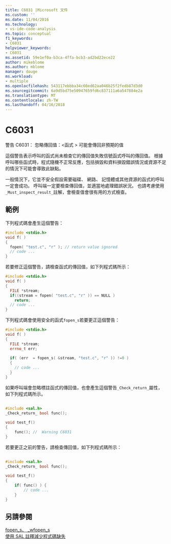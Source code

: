 ```yaml
---
title: C6031 |Microsoft 文件
ms.custom: ''
ms.date: 11/04/2016
ms.technology:
- vs-ide-code-analysis
ms.topic: conceptual
f1_keywords:
- C6031
helpviewer_keywords:
- C6031
ms.assetid: 59e1ef0a-b3ca-4ffa-bcb3-ad2bd22ece22
author: mikeblome
ms.author: mblome
manager: douge
ms.workload:
- multiple
ms.openlocfilehash: 543117ebbba34c60ed62aa046b25f2fedb87d3d0
ms.sourcegitcommit: 6a9d5bd75e50947659fd6c837111a6a547884e2a
ms.translationtype: MT
ms.contentlocale: zh-TW
ms.lasthandoff: 04/16/2018
---
```

# <a name="c6031"></a>C6031
警告 C6031： 忽略傳回值：\<函式 > 可能會傳回非預期的值  
  
 這個警告表示呼叫的函式尚未檢查它的傳回值失敗信號函式呼叫的傳回值。 根據呼叫哪些函式時，程式隨機不正常反應，包括損毀和資料損毀錯誤情況或資源不足的情況下可能會導致此缺點。  
  
 一般情況下，它並不安全假設需要磁碟、 網路、 記憶體或其他資源的函式的呼叫一定會成功。 呼叫端一定要檢查傳回值，並適當地處理錯誤狀況。 也請考慮使用`_Must_inspect_result_`註解，會檢查值會很有用的方式檢查。  
  
## <a name="example"></a>範例  
 下列程式碼會產生這個警告：  
  
```cpp  
#include <stdio.h>  
void f( )  
{  
  fopen( "test.c", "r" ); // return value ignored  
  // code ...  
}  
```  
  
 若要修正這個警告，請檢查函式的傳回值，如下列程式碼所示：  
  
```cpp  
#include <stdio.h>  
void f( )  
{  
  FILE *stream;  
  if((stream = fopen( "test.c", "r" )) == NULL )   
    return;  
  // code ...  
}  
```  
  
 下列程式碼會使用安全的函式`fopen_s`若要更正這個警告：  
  
```cpp  
#include <stdio.h>  
void f( )  
{  
  FILE *stream;  
  errno_t err;  
  
  if( (err  = fopen_s( &stream, "test.c", "r" )) !=0 )  
  {  
    // code ...  
  }  
}  
```  
  
 如果呼叫端會忽略標註函式的傳回值，也會產生這個警告`_Check_return_`屬性，如下列程式碼所示。  
  
```cpp  
  
#include <sal.h>  
_Check_return_ bool func();  
  
void test_f()  
{  
    func(); //  Warning C6031  
}  
```  
  
 若要更正之前的警告，請檢查傳回值，如下列程式碼所示：  
  
```cpp  
  
#include <sal.h>  
_Check_return_ bool func();  
  
void test_f()  
{  
    if( func() ) {  
        // code ...  
    }  
}  
```  
  
## <a name="see-also"></a>另請參閱  
 [fopen_s、 _wfopen_s](/cpp/c-runtime-library/reference/fopen-s-wfopen-s)   
 [使用 SAL 註釋減少程式碼缺失](using-sal-annotations-to-reduce-c-cpp-code-defects.md)   
